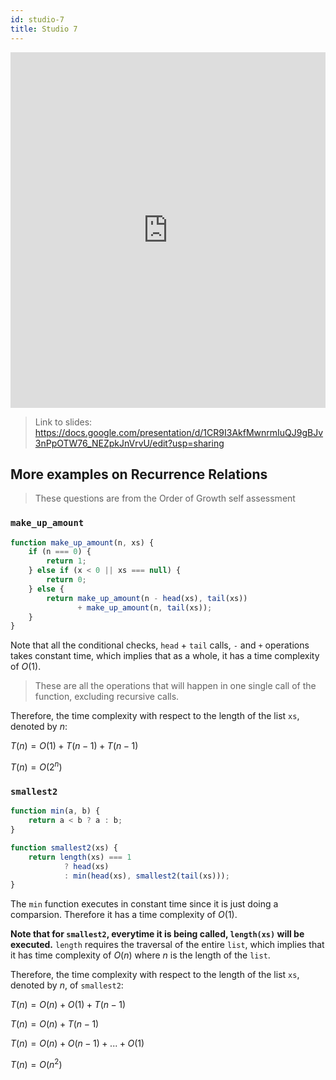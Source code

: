 ```yaml
---
id: studio-7
title: Studio 7
---
```


<iframe src="https://docs.google.com/presentation/d/e/2PACX-1vQnrC7XtroKxTqJEl2bwqoEJcneP9RzLItFUIjIFF9lqmEjlGGEn321nCcmRcZNpplnT3Qyp50vLkR9/embed?start=false&loop=false&delayms=3000" frameborder="0" width="100%" height="569" allowfullscreen="true" mozallowfullscreen="true" webkitallowfullscreen="true"></iframe>

> Link to slides: https://docs.google.com/presentation/d/1CR9I3AkfMwnrmIuQJ9gBJv3nPpOTW76_NEZpkJnVrvU/edit?usp=sharing

## More examples on Recurrence Relations

> These questions are from the Order of Growth self assessment

### `make_up_amount`

```javascript
function make_up_amount(n, xs) {
    if (n === 0) {
        return 1;
    } else if (x < 0 || xs === null) {
        return 0;
    } else {
        return make_up_amount(n - head(xs), tail(xs))
               + make_up_amount(n, tail(xs));
    }
}
```

Note that all the conditional checks, `head` + `tail` calls, `-`  and `+` operations takes constant time, which implies that as a whole, it has a time complexity of $O(1)$.

> These are all the operations that will happen in one single call of the function, excluding recursive calls.

Therefore, the time complexity with respect to the length of the list `xs`, denoted by $n$:

$T(n) = O(1) + T(n-1) + T(n-1)$

$T(n) = O(2^n)$


### `smallest2`

```javascript
function min(a, b) {
    return a < b ? a : b;
}

function smallest2(xs) {
    return length(xs) === 1
            ? head(xs)
            : min(head(xs), smallest2(tail(xs)));
}
```

The `min` function executes in constant time since it is just doing a comparsion. Therefore it has a time complexity of $O(1)$.

**Note that for `smallest2`, everytime it is being called, `length(xs)` will be executed.** `length` requires the traversal of the entire `list`, which implies that it has time complexity of $O(n)$ where $n$ is the length of the `list`.

Therefore, the time complexity with respect to the length of the list `xs`, denoted by $n$, of `smallest2`:

$T(n) = O(n) + O(1) + T(n-1)$

$T(n) = O(n) + T(n-1)$ 

$T(n) = O(n) + O(n-1) + ... + O(1)$ 

$T(n) = O(n^2)$ 
